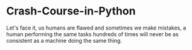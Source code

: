 # Crash-Course-in-Python

Let's face it, us humans are flawed and sometimes we make mistakes, a human performing the same tasks hundreds of times will never be as consistent as a machine doing the same thing.
